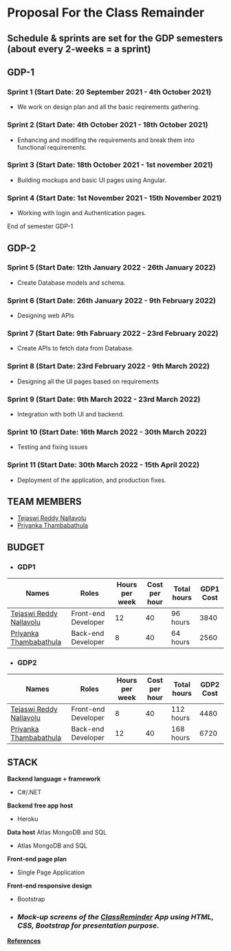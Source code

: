 # Proposal For the Class Remainder
## Schedule & sprints are set for the GDP semesters (about every 2-weeks = a sprint)

## GDP-1 

### Sprint 1  (Start Date: 20 September 2021 - 4th October 2021)
- We work on design plan and all the basic reqirements gathering. 

### Sprint 2  (Start Date: 4th October 2021 - 18th October 2021)
- Enhancing and modifing the requirements and break them into functional requirements.

### Sprint 3  (Start Date: 18th October 2021 - 1st november 2021)
- Building mockups and basic UI pages using Angular.

### Sprint 4  (Start Date: 1st November 2021 - 15th November 2021)
- Working with login and Authentication pages.

 End of semester GDP-1

## GDP-2 

 ### Sprint 5  (Start Date: 12th January 2022 - 26th January 2022)
 - Create Database models and schema.

 ### Sprint 6  (Start Date: 26th January 2022 - 9th February 2022)
 - Designing web APIs

 ### Sprint 7  (Start Date: 9th Fabruary 2022 - 23rd February 2022)
 - Create APIs to fetch data from Database.

 ### Sprint 8  (Start Date: 23rd February 2022 - 9th March 2022)
 - Designing all the UI pages based on requirements

 ### Sprint 9  (Start Date: 9th March 2022 - 23rd March 2022)
 - Integration with both UI and backend.

 ### Sprint 10  (Start Date: 16th March 2022 - 30th March 2022)
 - Testing and fixing issues

 ### Sprint 11  (Start Date: 30th March 2022 - 15th April 2022)
 - Deployment of the application, and production fixes.
 
 ## TEAM MEMBERS
 - [Tejaswi Reddy Nallavolu](https://github.com/TejaswiNallavolu)
 -  [Priyanka Thambabathula](https://github.com/Priyanka1818)

## BUDGET
* ### GDP1
| Names                   | Roles               | Hours per week | Cost per hour | Total hours | GDP1 Cost |
| ----------------------- | ------------------- | -------------- | ------------- | ----------- | --------- |
| [Tejaswi Reddy Nallavolu](https://github.com/tejaswinallavolu) | Front-end Developer | 12             | 40            | 96 hours    | 3840      |
| [Priyanka Thambabathula](https://github.com/Priyanka1818)  | Back-end Developer  | 8              | 40            | 64 hours    | 2560      |

* ### GDP2
| Names                   | Roles               | Hours per week | Cost per hour | Total hours | GDP2 Cost |
| ----------------------- | ------------------- | -------------- | ------------- | ----------- | --------- |
| [Tejaswi Reddy Nallavolu](https://github.com/tejaswinallavolu) | Front-end Developer | 8              | 40            | 112 hours   | 4480      |
| [Priyanka Thambabathula](https://github.com/Priyanka1818)  | Back-end Developer  | 12             | 40            | 168 hours   | 6720      |

## STACK

**Backend language + framework** 
- C#/.NET

**Backend free app host** 
- Heroku 

**Data host** Atlas MongoDB and SQL
- Atlas MongoDB and SQL

**Front-end page plan** 
- Single Page Application

**Front-end responsive design** 
- Bootstrap

- ### ___Mock-up screens of the [ClassReminder](https://github.com/TejaswiNallavolu/1A-ClassReminder) App using HTML, CSS, Bootstrap for presentation purpose.___


**[References](https://angular.io/guide/forms)**
